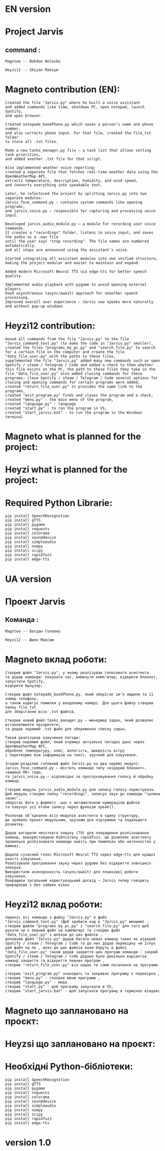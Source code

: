 # EN version 
# Project Jarvis

## command :
    
    Magnteo -- Bohdan Holovko 

    Heyzi12 -- Shiyan Maksym

# Magneto contribution (EN):
    Created the file "Jarvis.py" where he built a voice assistant
    and added commands like time, shutdown PC, open notepad, launch Spotify,
    and open browser.

    Created notepade_bookPhone.py which saves a person’s name and phone number,
    and also corrects phone input. For that file, created the file_txt folder
    to store all .txt files.

    Made a new tasks_manager.py file — a task list that allows setting task priorities,
    and added another .txt file for that script.

    Also implemented weather voice reporting:
    created a separate file that fetches real-time weather data using the OpenWeatherMap API,
    extracts temperature, description, humidity, and wind speed,
    and converts everything into speakable text.

    Later, he refactored the project by splitting Jarvis.py into two separate modules:
    Jarvis_fose_command.py — contains system commands like opening programs,
    and jarvis_voice.py — responsible for capturing and processing voice input.

    Developed jarvis_audio_module.py — a module for recording user voice commands.
    It creates a "recordings" folder, listens to voice input, and saves the audio as a .wav file
    until the user says "stop recording". The file names are numbered automatically,
    and all steps are announced using the assistant’s voice.

    Started integrating all assistant modules into one unified structure,
    making the project modular and easier to maintain and expand.
    
    Added modern Microsoft Neural TTS via edge-tts for better speech quality.

    Implemented audio playback with pygame to avoid opening external players.
    Used asynchronous (async/await) approach for smoother speech processing.
    Improved overall user experience — Jarvis now speaks more naturally and without pop-up windows.

# Heyzi12 contribution:
    moved all commands from the file "Jarvis.py" to the file "Jarvis_command_text.py" (to make the code in "Jarvis.py" smaller),
    created the files "programs_my_pc.py" and "search_file.py" to search for a certain file on the computer and create the file "data_file_user.py" with the paths to these files,
    supplemented the file "Jarvis.py" added many new commands such as open Spotify / steam / Telegram / Code and added a check to them whether this file exists on the PC, the path to these files they take in the file "data_file_user.py" also added closing commands for these programs: close Spotify / steam / Telegram / Code several options for closing and opening commands for certain programs were added,
    created "return_file_user.py" it provides the same link to the programs, 
    created "exit_program.py" finds and closes the program and a check,
    created "menu.py" - the main menu of the program,
    created "language.py" - language
    created "start.py" - to run the program in VS,
    created "start_jarvis.bat" - to run the program in the Windows terminal
# Magneto what is planned for the project:

# Heyzi what is planned for the project:

# Required Python Librarie:
    pip install SpeechRecognition
    pip install gTTS
    pip install pygame
    pip install requests
    pip install colorama
    pip install sounddevice
    pip install simpleaudio
    pip install numpy
    pip install scipy
    pip install rapidfuzz
    pip install edge-tts
# UA version
# Проект Jarvis

## Команда :

    Magnteo -- Богдан Головко 
    
    Heyzi12 -- Шиян Максим

# Magneto вклад роботи:
    Створив файл "Jarvis.py", у якому реалізував голосового асистента
    та додав команди: показати час, вимкнути комп’ютер, відкрити блокнот, запустити Spotify,
    відкрити браузер.

    Створив файл notepade_bookPhone.py, який зберігає ім’я людини та її номер телефону,
    а також коригує помилки у введеному номері. Для цього файлу створив папку file_txt
    для зберігання всіх .txt файлів.

    Створив новий файл tasks_manager.py — менеджер задач, який дозволяє встановлювати пріоритети,
    та додав окремий .txt файл для збереження списку задач.

    Також реалізував озвучення погоди:
    створив окремий файл, який отримує актуальні погодні дані через OpenWeatherMap API,
    обробляє температуру, опис, вологість, швидкість вітру
    і перетворює всю інформацію на текст, зручний для озвучення.

    Згодом розділив головний файл Jarvis.py на два окремі модулі:
    Jarvis_fose_command.py — містить команди типу «відкрий блокнот», «вимкни ПК» тощо,
    та jarvis_voice.py — відповідає за прослуховування голосу й обробку команд.

    Створив модуль jarvis_audio_module.py для запису голосу користувача.
    Цей модуль створює папку "recordings", записує звук до команди "зупини запис",
    зберігає його у форматі .wav з автоматичною нумерацією файлів
    та озвучує усі етапи запису через функцію speak().

    Розпочав об’єднання всіх модулів асистента в єдину структуру,
    що зробило проєкт модульним, зручним для підтримки та подальшого розвитку.

    Додав алгоритм нечіткого пошуку (T9) для покращення розпізнавання команд, використовуючи бібліотеку rapidfuzz. Це дозволяє асистенту правильно розпізнавати команди навіть при помилках або неточностях у вимові.

    Додали сучасний голос Microsoft Neural TTS через edge-tts для кращої якості озвучення.
    Реалізували програвання звуку через pygame без відкриття зовнішніх плеєрів.
    Використали асинхронність (async/await) для плавнішої роботи озвучення.
    Покращили загальний користувацький досвід — Jarvis тепер говорить природніше і без зайвих вікон

# Heyzi12 вклад роботи:
    переніс всі команди з файлу "Jarvis.py" в файл  "Jarvis_command_text.py" (Щоб зробити код в "Jarvis.py" меншим) ,
    створив файлм "programs_my_pc.py" і "search_file.py" для того щоб шукати чи є певний файл на компютері та створює файл "data_file_user.py" з шляхои до цих файлів , 
    доповнив файл "Jarvis.py" додав багато нових команд таких як відкрий Spotify / steam / Telegram / Code та до них додав перевірку чи їснує цей файл на пк , шлях до цих файлів вони беруть в файлі "data_file_user.py" також додав закриття цих програм команди : закрий Spotify / steam / Telegram / Code додано було декілька варіантів команд закриття та відкриття пeвних програм , 
    створив "return_file_user.py" він надає те саме посилання на програми , 
    створив "exit_program.py" знаходить та закриває програму є перевірка ,
    створив "menu.py" - головне меню програми ,
    створив "language.py" - мова
    створив "start.py" - щоб програму запускати в VS,
    створив "start_jarvis.bat" - щоб запускати програму в термінал віндовс
# Magneto що заплановано на проєкт:

# Heyzsi що заплановано на проєкт:

# Необхідні Python-бібліотеки:
    pip install SpeechRecognition
    pip install gTTS
    pip install pygame
    pip install requests
    pip install colorama
    pip install sounddevice
    pip install simpleaudio
    pip install numpy
    pip install scipy
    pip install rapidfuzz
    pip install edge-tts
# version 1.0